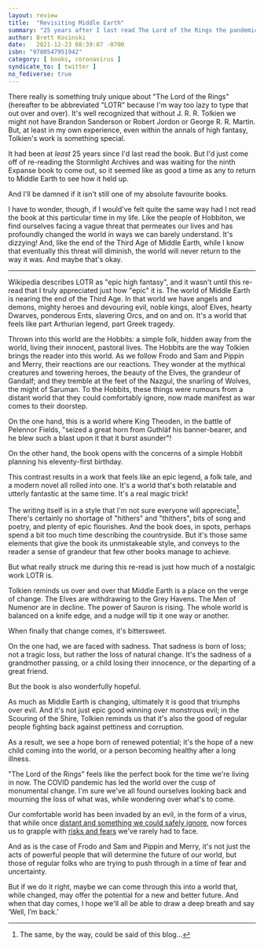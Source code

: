 ```yaml
---
layout: review
title:  "Revisiting Middle Earth"
summary: "25 years after I last read The Lord of the Rings the pandemic has given me a renewed appreciation for the book."
author: Brett Kosinski
date:   2021-12-23 08:39:07 -0700
isbn: "9780547951942"
category: [ books, coronavirus ]
syndicate_to: [ twitter ]
no_fediverse: true
---
```


There really is something truly unique about "The Lord of the Rings" (hereafter to be abbreviated "LOTR" because I'm way too lazy to type that out over and over).  It's well recognized that without J. R. R. Tolkien we might not have Brandon Sanderson or Robert Jordon or George R. R. Martin.  But, at least in my own experience, even within the annals of high fantasy, Tolkien's work is something special.

It had been at *least* 25 years since I'd last read the book.  But I'd just come off of re-reading the Stormlight Archives and was waiting for the ninth Expanse book to come out, so it seemed like as good a time as any to return to Middle Earth to see how it held up.

And I'll be damned if it isn't still one of my absolute favourite books.

I have to wonder, though, if I would've felt quite the same way had I not read the book at this particular time in my life.  Like the people of Hobbiton, we find ourselves facing a vague threat that permeates our lives and has profoundly changed the world in ways we can barely understand.  It's dizzying!  And, like the end of the Third Age of Middle Earth, while I know that eventually this threat will diminish, the world will never return to the way it was.  And maybe that's okay.

<!-- more -->

----

Wikipedia describes LOTR as "epic high fantasy", and it wasn't until this re-read that I truly appreciated just how "epic" it is.  The world of Middle Earth is nearing the end of the Third Age.  In that world we have angels and demons, mighty heroes and devouring evil, noble kings, aloof Elves, hearty Dwarves, ponderous Ents, slavering Orcs, and on and on.  It's a world that feels like part Arthurian legend, part Greek tragedy.

Thrown into this world are the Hobbits: a simple folk, hidden away from the world, living their innocent, pastoral lives.  The Hobbits are the way Tolkien brings the reader into this world.  As we follow Frodo and Sam and Pippin and Merry, their reactions are our reactions.  They wonder at the mythical creatures and towering heroes, the beauty of the Elves, the grandeur of Gandalf; and they tremble at the feet of the Nazgul, the snarling of Wolves, the might of Saruman.  To the Hobbits, these things were rumours from a distant world that they could comfortably ignore, now made manifest as war comes to their doorstep.

On the one hand, this is a world where King Theoden, in the battle of Pelennor Fields, "seized a great horn from Guthláf his banner-bearer, and he blew such a blast upon it that it burst asunder"!

On the other hand, the book opens with the concerns of a simple Hobbit planning his eleventy-first birthday.

This contrast results in a work that feels like an epic legend, a folk tale, and a modern novel all rolled into one.  It's a world that's both relatable and utterly fantastic at the same time.  It's a real magic trick!

The writing itself is in a style that I'm not sure everyone will appreciate[^1].  There's certainly no shortage of "hithers" and "thithers", bits of song and poetry, and plenty of epic flourishes.  And the book does, in spots, perhaps spend a bit too much time describing the countryside.  But it's those same elements that give the book its unmistakeable style, and conveys to the reader a sense of grandeur that few other books manage to achieve.

But what really struck me during this re-read is just how much of a nostalgic work LOTR is.

Tolkien reminds us over and over that Middle Earth is a place on the verge of change.  The Elves are withdrawing to the Grey Havens.  The Men of Numenor are in decline.  The power of Sauron is rising.  The whole world is balanced on a knife edge, and a nudge will tip it one way or another.

When finally that change comes, it's bittersweet.

On the one had, we are faced with sadness.  That sadness is born of loss; not a tragic loss, but rather the loss of natural change.  It's the sadness of a grandmother passing, or a child losing their innocence, or the departing of a great friend.

But the book is also wonderfully hopeful.

As much as Middle Earth is changing, ultimately it is good that triumphs over evil.  And it's not just epic good winning over monstrous evil; in the Scouring of the Shire, Tolkien reminds us that it's also the good of regular people fighting back against pettiness and corruption.

As a result, we see a hope born of renewed potential; it's the hope of a new child coming into the world, or a person becoming healthy after a long illness.

"The Lord of the Rings" feels like the perfect book for the time we're living in now.  The COVID pandemic has led the world over the cusp of monumental change.  I'm sure we've all found ourselves looking back and mourning the loss of what was, while wondering over what's to come.

Our comfortable world has been invaded by an evil, in the form of a virus, that while once [distant and something we could safely ignore](2021-12-19-grappling-with-viruses.md), now forces us to grapple with [risks and fears](2021-12-20-grappling-with-statistics.md) we've rarely had to face.

And as is the case of Frodo and Sam and Pippin and Merry, it's not just the acts of powerful people that will determine the future of our world, but those of regular folks who are trying to push through in a time of fear and uncertainty.

But if we do it right, maybe we can come through this into a world that, while changed, may offer the potential for a new and better future.  And when that day comes, I hope we'll all be able to draw a deep breath and say ‘Well, I’m back.’

[^1]: The same, by the way, could be said of this blog...
